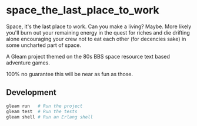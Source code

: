 # space_the_last_place_to_work

Space, it's the last place to work. Can you make a living? 
Maybe. 
More likely you'll burn out your remaining energy in the quest for riches and die drifting alone encouraging your crew not to eat each other (for decencies sake) in some uncharted part of space.

A Gleam project themed on the 80s BBS space resource text based adventure games. 

100% no guarantee this will be near as fun as those.

## Development

```sh
gleam run   # Run the project
gleam test  # Run the tests
gleam shell # Run an Erlang shell
```
